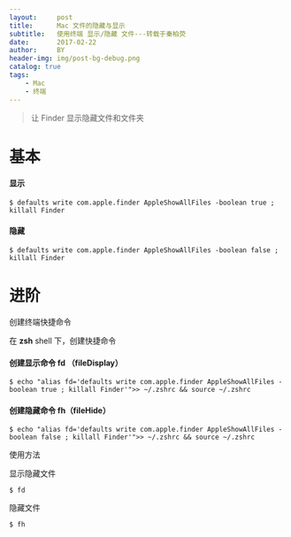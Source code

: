 ```yaml
---
layout:     post
title:      Mac 文件的隐藏与显示
subtitle:   使用终端 显示/隐藏 文件---转载于秦柏荧
date:       2017-02-22
author:     BY
header-img: img/post-bg-debug.png
catalog: true
tags:
    - Mac
    - 终端
---
```


> 让 Finder 显示隐藏文件和文件夹

# 基本

#### 显示

	$ defaults write com.apple.finder AppleShowAllFiles -boolean true ; killall Finder

#### 隐藏

	$ defaults write com.apple.finder AppleShowAllFiles -boolean false ; killall Finder
	
# 进阶

创建终端快捷命令

在 **zsh** shell 下，创建快捷命令

#### 创建显示命令 fd （fileDisplay）
	$ echo "alias fd='defaults write com.apple.finder AppleShowAllFiles -boolean true ; killall Finder'">> ~/.zshrc && source ~/.zshrc
	
#### 创建隐藏命令 fh（fileHide）

	$ echo "alias fd='defaults write com.apple.finder AppleShowAllFiles -boolean false ; killall Finder'">> ~/.zshrc && source ~/.zshrc

使用方法

显示隐藏文件
	
	$ fd
隐藏文件

	$ fh
	
	